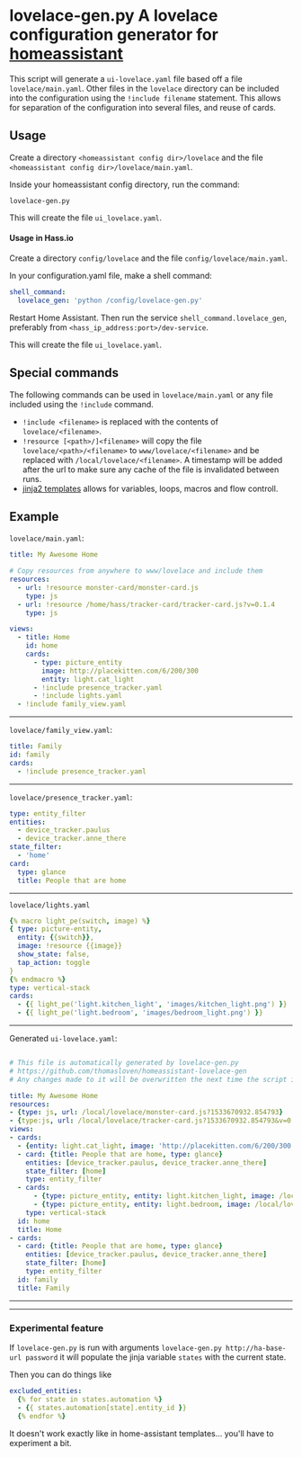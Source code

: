# lovelace-gen.py A lovelace configuration generator for [homeassistant](https://www.home-assistant.io)

This script will generate a `ui-lovelace.yaml` file based off a file `lovelace/main.yaml`. Other files in the `lovelace` directory can be included into the configuration using the `!include filename` statement. This allows for separation of the configuration into several files, and reuse of cards.

## Usage

Create a directory `<homeassistant config dir>/lovelace` and the file `<homeassistant config dir>/lovelace/main.yaml`.

Inside your homeassistant config directory, run the command:

    lovelace-gen.py

This will create the file `ui_lovelace.yaml`.

#### Usage in Hass.io

Create a directory `config/lovelace` and the file `config/lovelace/main.yaml`.

In your configuration.yaml file, make a shell command:

```yaml
shell_command:
  lovelace_gen: 'python /config/lovelace-gen.py'
  ```

Restart Home Assistant. Then run the service `shell_command.lovelace_gen`, preferably from `<hass_ip_address:port>/dev-service`.

This will create the file `ui_lovelace.yaml`.

## Special commands

The following commands can be used in `lovelace/main.yaml` or any file included using the `!include` command.

- `!include <filename>` is replaced with the contents of `lovelace/<filename>`.
- `!resource [<path>/]<filename>` will copy the file `lovelace/<path>/<filename>` to `www/lovelace/<filename>` and be replaced with `/local/lovelace/<filename>`. A timestamp will be added after the url to make sure any cache of the file is invalidated between runs.
- [jinja2 templates](http://jinja.pocoo.org/docs/2.10/templates/) allows for variables, loops, macros and flow controll.


## Example

`lovelace/main.yaml`:

```yaml
title: My Awesome Home

# Copy resources from anywhere to www/lovelace and include them
resources:
  - url: !resource monster-card/monster-card.js
    type: js
  - url: !resource /home/hass/tracker-card/tracker-card.js?v=0.1.4
    type: js

views:
  - title: Home
    id: home
    cards:
      - type: picture_entity
        image: http://placekitten.com/6/200/300
        entity: light.cat_light
      - !include presence_tracker.yaml
      - !include lights.yaml
  - !include family_view.yaml
```

---

`lovelace/family_view.yaml`:

```yaml
title: Family
id: family
cards:
  - !include presence_tracker.yaml
```

---

`lovelace/presence_tracker.yaml`:

```yaml
type: entity_filter
entities:
  - device_tracker.paulus
  - device_tracker.anne_there
state_filter:
  - 'home'
card:
  type: glance
  title: People that are home
```

---

`lovelace/lights.yaml`

```yaml
{% macro light_pe(switch, image) %}
{ type: picture-entity,
  entity: {{switch}},
  image: !resource {{image}}
  show_state: false,
  tap_action: toggle
}
{% endmacro %}
type: vertical-stack
cards:
  - {{ light_pe('light.kitchen_light', 'images/kitchen_light.png') }}
  - {{ light_pe('light.bedroom', 'images/bedroom_light.png') }}
```

---

Generated `ui-lovelace.yaml`:

```yaml

# This file is automatically generated by lovelace-gen.py
# https://github.com/thomasloven/homeassistant-lovelace-gen
# Any changes made to it will be overwritten the next time the script is run.

title: My Awesome Home
resources:
- {type: js, url: /local/lovelace/monster-card.js?1533670932.854793}
- {type:js, url: /local/lovelace/tracker-card.js?1533670932.854793&v=0.1.4}
views:
- cards:
  - {entity: light.cat_light, image: 'http://placekitten.com/6/200/300', type: picture_entity}
  - card: {title: People that are home, type: glance}
    entities: [device_tracker.paulus, device_tracker.anne_there]
    state_filter: [home]
    type: entity_filter
  - cards:
      - {type: picture_entity, entity: light.kitchen_light, image: /local/lovelace/kitchen_light.png, show_state: false, tap_action: toggle}
      - {type: picture_entity, entity: light.bedroom, image: /local/lovelace/bedroom_light.png, show_state: false, tap_action: toggle}
    type: vertical-stack
  id: home
  title: Home
- cards:
  - card: {title: People that are home, type: glance}
    entities: [device_tracker.paulus, device_tracker.anne_there]
    state_filter: [home]
    type: entity_filter
  id: family
  title: Family
```

---

---

### Experimental feature
If `lovelace-gen.py` is run with arguments `lovelace-gen.py http://ha-base-url
password` it will populate the jinja variable `states` with the current state.

Then you can do things like

```yaml
excluded_entities:
  {% for state in states.automation %}
  - {{ states.automation[state].entity_id }}
  {% endfor %}
```

It doesn't work exactly like in home-assistant templates... you'll have to experiment a bit.
